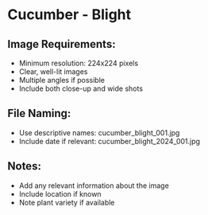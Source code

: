 # Cucumber - Blight

## Image Requirements:
- Minimum resolution: 224x224 pixels
- Clear, well-lit images
- Multiple angles if possible
- Include both close-up and wide shots

## File Naming:
- Use descriptive names: cucumber_blight_001.jpg
- Include date if relevant: cucumber_blight_2024_001.jpg

## Notes:
- Add any relevant information about the image
- Include location if known
- Note plant variety if available
